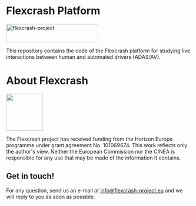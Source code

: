 # Flexcrash Platform
<a class="same-logo" href="https://flexcrash-project.eu/"><img data-srcset="https://flexcrash-project.eu/wp-content/uploads/2022/11/flexcrash-logo_250.png 250w, https://flexcrash-project.eu/wp-content/uploads/2022/11/FLEXCRASH_440px.png 440w" width="250" height="50" alt="flexcrash-project" data-src="https://flexcrash-project.eu/wp-content/uploads/2022/11/flexcrash-logo_250.png" data-sizes="250px" class="preload-me ls-is-cached lazyloaded" src="https://flexcrash-project.eu/wp-content/uploads/2022/11/flexcrash-logo_250.png" sizes="250px" srcset="https://flexcrash-project.eu/wp-content/uploads/2022/11/flexcrash-logo_250.png 250w, https://flexcrash-project.eu/wp-content/uploads/2022/11/FLEXCRASH_440px.png 440w"></a>

This repository contains the code of the Flexcrash platform for studying live interactions between human and automated drivers (ADAS/AV).

# About Flexcrash
<img width="100px" data-src="https://flexcrash-project.eu/wp-content/uploads/2022/11/Flag_of_Europe.svg_.png" class=" ls-is-cached lazyloaded" src="https://flexcrash-project.eu/wp-content/uploads/2022/11/Flag_of_Europe.svg_.png">

The Flexcrash project has received funding from the Horizon Europe programme under grant agreement No. 101069674. This work reflects only the author's view. Neither the European Commission nor the CINEA is responsible for any use that may be made of the information it contains.

## Get in touch!
For any question, send us an e-mail at [info@flexcrash-project.eu](info@flexcrash-project.eu) and we will reply to you as soon as possible.
